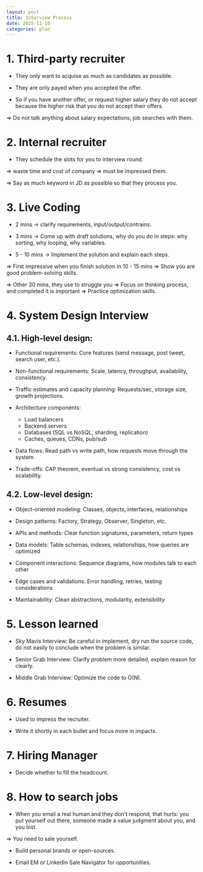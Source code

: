 ```yaml
---
layout: post
title: Interview Process
date: 2025-11-10
categories: plan
---
```


# 1. Third-party recruiter

- They only want to acquise as much as candidates as possible.

- They are only payed when you accepted the offer.

- So if you have another offer, or request higher salary they do not accept because the higher risk that you do not accept their offers.

=> Do not talk anything about salary expectations, job searches with them.

# 2. Internal recruiter

- They schedule the slots for you to interview round.

=> waste time and cost of company => must be impressed them.

=> Say as much keyword in JD as possible so that they process you.

# 3. Live Coding

- 2 mins -> clarify requirements, input/output/contrains.

- 3 mins -> Come up with draft solutions, why do you do in steps: why sorting, why looping, why variables.

- 5 - 10 mins -> Implement the solution and explain each steps.

=> First impressive when you finish solution in 10 - 15 mins => Show you are good problem-solving skills.

=> Other 30 mins, they use to struggle you => Focus on thinking process, and completed it is important => Practice optimization skills.

# 4. System Design Interview

## 4.1. High-level design:

- Functional requirements: Core features (send message, post tweet, search user, etc.).

- Non-functional requirements: Scale, latency, throughput, availability, consistency.

- Traffic estimates and capacity planning: Requests/sec, storage size, growth projections.

- Architecture components:

  - Load balancers
  - Backend servers
  - Databases (SQL vs NoSQL, sharding, replication)
  - Caches, queues, CDNs, pub/sub

- Data flows: Read path vs write path, how requests move through the system

- Trade-offs: CAP theorem, eventual vs strong consistency, cost vs scalability.

## 4.2. Low-level design:

- Object-oriented modeling: Classes, objects, interfaces, relationships

- Design patterns: Factory, Strategy, Observer, Singleton, etc.

- APIs and methods: Clear function signatures, parameters, return types

- Data models: Table schemas, indexes, relationships, how queries are optimized

- Component interactions: Sequence diagrams, how modules talk to each other

- Edge cases and validations: Error handling, retries, testing considerations

- Maintainability: Clean abstractions, modularity, extensibility

# 5. Lesson learned

- Sky Mavis Interview: Be careful in implement, dry run the source code, do not easily to conclude when the problem is similar.

- Senior Grab Interview: Clarify problem more detailed, explain reason for clearly.

- Middle Grab Interview: Optimize the code to O(N).

# 6. Resumes

- Used to impress the recruiter.

- Write it shortly in each bullet and focus more in impacts.

# 7. Hiring Manager

- Decide whether to fill the headcount.

# 8. How to search jobs

- When you email a real human and they don’t respond, that hurts: you put yourself out there, someone made a value judgment about you, and you lost.

=> You need to sale yourself.

- Build personal brands or open-sources.

- Email EM or Linkedin Sale Navigator for opportunities.
